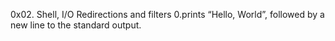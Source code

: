 0x02. Shell, I/O Redirections and filters
0.prints “Hello, World”, followed by a new line to the standard output.
